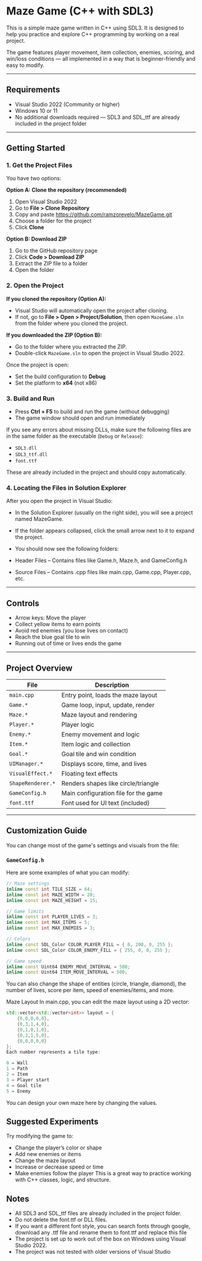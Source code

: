 # Maze Game (C++ with SDL3)

This is a simple maze game written in C++ using SDL3. It is designed to help you practice and explore C++ programming by working on a real project.

The game features player movement, item collection, enemies, scoring, and win/loss conditions — all implemented in a way that is beginner-friendly and easy to modify.

---

## Requirements

- Visual Studio 2022 (Community or higher)
- Windows 10 or 11
- No additional downloads required — SDL3 and SDL_ttf are already included in the project folder

---

## Getting Started

### 1. Get the Project Files

You have two options:

**Option A: Clone the repository (recommended)**

1. Open Visual Studio 2022
2. Go to **File > Clone Repository**
3. Copy and paste https://github.com/ramzorevelo/MazeGame.git
4. Choose a folder for the project
5. Click **Clone**

**Option B: Download ZIP**

1. Go to the GitHub repository page
2. Click **Code > Download ZIP**
3. Extract the ZIP file to a folder
4. Open the folder

### 2. Open the Project

**If you cloned the repository (Option A):**

- Visual Studio will automatically open the project after cloning.
- If not, go to **File > Open > Project/Solution**, then open `MazeGame.sln` from the folder where you cloned the project.

**If you downloaded the ZIP (Option B):**

- Go to the folder where you extracted the ZIP.
- Double-click `MazeGame.sln` to open the project in Visual Studio 2022.

Once the project is open:

- Set the build configuration to **Debug**
- Set the platform to **x64** (not x86)

### 3. Build and Run

- Press **Ctrl + F5** to build and run the game (without debugging)
- The game window should open and run immediately

If you see any errors about missing DLLs, make sure the following files are in the same folder as the executable (`Debug` or `Release`):

- `SDL3.dll`
- `SDL3_ttf.dll`
- `font.ttf`

These are already included in the project and should copy automatically.

### 4. Locating the Files in Solution Explorer
After you open the project in Visual Studio:

- In the Solution Explorer (usually on the right side), you will see a project named MazeGame.
- If the folder appears collapsed, click the small arrow next to it to expand the project.
- You should now see the following folders:

- Header Files – Contains files like Game.h, Maze.h, and GameConfig.h
- Source Files – Contains .cpp files like main.cpp, Game.cpp, Player.cpp, etc.
  
---

## Controls

- Arrow keys: Move the player
- Collect yellow items to earn points
- Avoid red enemies (you lose lives on contact)
- Reach the blue goal tile to win
- Running out of time or lives ends the game

---

## Project Overview

| File                | Description                             |
|---------------------|-----------------------------------------|
| `main.cpp`          | Entry point, loads the maze layout       |
| `Game.*`            | Game loop, input, update, render         |
| `Maze.*`            | Maze layout and rendering                |
| `Player.*`          | Player logic                             |
| `Enemy.*`           | Enemy movement and logic                 |
| `Item.*`            | Item logic and collection                |
| `Goal.*`            | Goal tile and win condition              |
| `UIManager.*`       | Displays score, time, and lives          |
| `VisualEffect.*`    | Floating text effects                    |
| `ShapeRenderer.*`   | Renders shapes like circle/triangle      |
| `GameConfig.h`      | Main configuration file for the game     |
| `font.ttf`          | Font used for UI text (included)         |

---

## Customization Guide

You can change most of the game's settings and visuals from the file:

### `GameConfig.h`

Here are some examples of what you can modify:

```cpp
// Maze settings
inline const int TILE_SIZE = 64;
inline const int MAZE_WIDTH = 20;
inline const int MAZE_HEIGHT = 15;

// Game limits
inline const int PLAYER_LIVES = 3;
inline const int MAX_ITEMS = 5;
inline const int MAX_ENEMIES = 3;

// Colors
inline const SDL_Color COLOR_PLAYER_FILL = { 0, 200, 0, 255 };
inline const SDL_Color COLOR_ENEMY_FILL = { 255, 0, 0, 255 };

// Game speed
inline const Uint64 ENEMY_MOVE_INTERVAL = 500;
inline const Uint64 ITEM_MOVE_INTERVAL = 500;
```
You can also change the shape of entities (circle, triangle, diamond), the number of lives, score per item, speed of enemies/items, and more.

Maze Layout
In main.cpp, you can edit the maze layout using a 2D vector:

```cpp
std::vector<std::vector<int>> layout = {
    {0,0,0,0,0},
    {0,3,1,4,0},
    {0,1,0,1,0},
    {0,2,1,5,0},
    {0,0,0,0,0}
};
Each number represents a tile type:

0 = Wall
1 = Path
2 = Item
3 = Player start
4 = Goal tile
5 = Enemy
```
You can design your own maze here by changing the values.

## Suggested Experiments
Try modifying the game to:

- Change the player’s color or shape
- Add new enemies or items
- Change the maze layout
- Increase or decrease speed or time
- Make enemies follow the player
This is a great way to practice working with C++ classes, logic, and structure.

## Notes
- All SDL3 and SDL_ttf files are already included in the project folder.
- Do not delete the font.ttf or DLL files.
- If you want a different font style, you can search fonts through google, download any .ttf file and rename them to font.ttf and replace this file
- The project is set up to work out of the box on Windows using Visual Studio 2022.
- The project was not tested with older versions of Visual Studio
